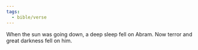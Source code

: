 ```yaml
---
tags:
  - bible/verse
---
```

When the sun was going down, a deep sleep fell on Abram. Now terror and great darkness fell on him.